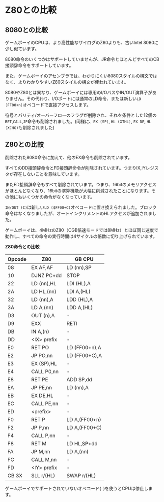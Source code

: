 # Z80との比較

## 8080との比較

ゲームボーイのCPUは、より高性能なザイログのZ80よりも、古いIntel 8080に少し似ています。

8080命令のいくつかはサポートしていませんが、JR命令とほとんどすべてのCB接頭辞命令をサポートしています。

また、ゲームボーイのアセンブラでは、わかりにくい8080スタイルの構文ではなく、よりわかりやすいZ80スタイルの構文が使われています。

8080やZ80とは異なり、ゲームボーイには専用のI/OバスやIN/OUT演算子がありません。その代わり、I/Oポートには通常のLD命令、または新しい`LD (FF00+n)`オペコードで直接アクセスします。

符号とパリティ/オーバーフローのフラグが削除され、それを条件とした12個の`RET`,`CALL`,`JP`命令も削除されました。(同様に、`EX (SP)`, `HL (XTHL)`, `EX DE`, `HL (XCHG)`も削除されました)

## Z80との比較

削除された8080命令に加えて、他のEX命令も削除されています。

すべてのDD接頭辞命令とFD接頭辞命令が削除されています。つまりIX,IYレジスタが存在しないことを意味しています。

またED接頭辞命令もすべて削除されています。つまり、16bitのメモリアクセスがほとんどなくなり、16bitの演算機能が大幅に削減されたことになります。その他にもいくつかの命令がなくなっています。

`IN/OUT (C)`は新しい`LD ($FF00+C)`オペコードに置き換えられました。ブロック命令はなくなりましたが、オートインクリメントのHLアクセスが追加されました。

ゲームボーイは、4MHzのZ80（CGB倍速モードでは8MHz）とほぼ同じ速度で動作し、すべての命令の実行時間は4サイクルの倍数に切り上げられています。

**Z80命令との比較**

 Opcode | Z80            | GB CPU
--------|----------------|-------------
 08     | EX   AF,AF     | LD   (nn),SP
 10     | DJNZ PC+dd     | STOP
 22     | LD   (nn),HL   | LDI  (HL),A
 2A     | LD   HL,(nn)   | LDI  A,(HL)
 32     | LD   (nn),A    | LDD  (HL),A
 3A     | LD   A,(nn)    | LDD  A,(HL)
 D3     | OUT  (n),A     | -
 D9     | EXX            | RETI
 DB     | IN   A,(n)     | -
 DD     | \<IX\> prefix  | -
 E0     | RET  PO        | LD   (FF00+n),A
 E2     | JP   PO,nn     | LD   (FF00+C),A
 E3     | EX   (SP),HL   | -
 E4     | CALL P0,nn     | -
 E8     | RET  PE        | ADD  SP,dd
 EA     | JP   PE,nn     | LD   (nn),A
 EB     | EX   DE,HL     | -
 EC     | CALL PE,nn     | -
 ED     | \<prefix\>     | -
 F0     | RET  P         | LD   A,(FF00+n)
 F2     | JP   P,nn      | LD   A,(FF00+C)
 F4     | CALL P,nn      | -
 F8     | RET  M         | LD   HL,SP+dd
 FA     | JP   M,nn      | LD   A,(nn)
 FC     | CALL M,nn      | -
 FD     | \<IY\> prefix  | -
 CB 3X  | SLL  r/(HL)    | SWAP r/(HL)

ゲームボーイでサポートされていないオペコード(`-`)を使うとCPUは停止します。
